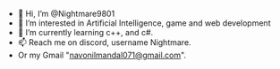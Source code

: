 - 👋 Hi, I’m @Nightmare9801
- 👀 I’m interested in Artificial Intelligence, game and web development
- 🌱 I’m currently learning c++, and c#.
- 📫 Reach me on discord, username Nightmare.
- Or my Gmail "navonilmandal071@gmail.com".
<!---
Nightmare9801/Nightmare9801 is a ✨ special ✨ repository because its `README.md` (this file) appears on your GitHub profile.
You can click the Preview link to take a look at your changes.
--->

